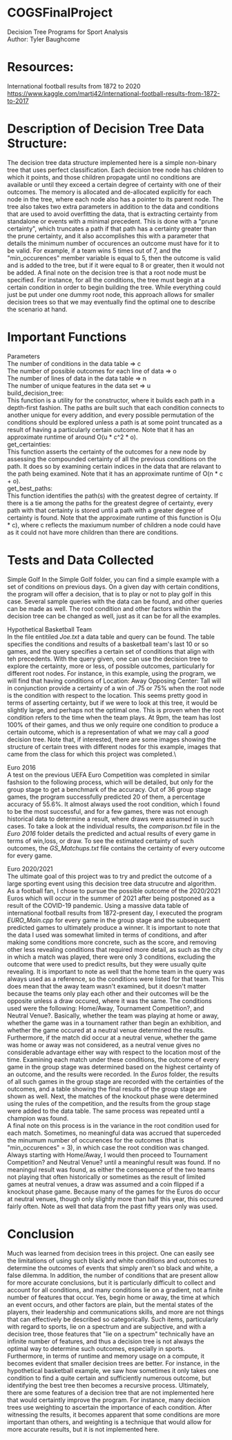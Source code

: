 # COGSFinalProject
Decision Tree Programs for Sport Analysis\
Author: Tyler Baughcome

# Resources: 
International football results from 1872 to 2020
https://www.kaggle.com/martj42/international-football-results-from-1872-to-2017

# Description of Decision Tree Data Structure:
  The decision tree data structure implemented here is a simple non-binary tree that uses perfect classification.
  Each decision tree node has children to which it points, and those children propagate until
  no conditions are available or until they exceed a certain degree of certainty with one of
  their outcomes. The memory is allocated and de-allocated explicitly for each node in the tree,
  where each node also has a pointer to its parent node. The tree also takes two extra parameters
  in addition to the data and conditions that are used to avoid overfitting the data, that is extracting
  certainty from standalone or events with a minimal precedent. This is done with a "prune certainty", which
  truncates a path if that path has a certainty greater than the prune certainty, and it also accomplishes
  this with a parameter that details the minimum number of occurences an outcome must have for it to be valid. 
  For example, if a team wins 5 times out of 7, and the "min_occurences" member variable is equal to 5, then the
  outcome is valid and is added to the tree, but if it were equal to 8 or greater, then it would not be added.
  A final note on the decision tree is that a root node must be specified. For instance, for all the conditions, the
  tree must begin at a certain condition in order to begin building the tree. While everything could just be put under 
  one dummy root node, this approach allows for smaller decision trees so that we may eventually find the optimal one to
  describe the scenario at hand.

# Important Functions
  Parameters\
   The number of conditions in the data table => c\
   The number of possible outcomes for each line of data => o\
   The number of lines of data in the data table => n\
   The number of unique features in the data set => u\
  build_decision_tree:\
    This function is a utility for the constructor, where it builds each path in a depth-first
    fashion. The paths are built such that each condition connects to another unique for every 
    addition, and every possible permutation of the conditions should be explored unless a path
    is at some point truncated as a result of having a particularly certain outcome.
    Note that it has an approximate runtime of around O(u * c^2 * o).\
  get_certainties:\
    This function asserts the certainty of the outcomes for a new node by assessing the compounded
    certainty of all the previous conditions on the path. It does so by examining certain indices in 
    the data that are relavant to the path being examined.
    Note that it has an approximate runtime of O(n * c + o).\
  get_best_paths:\
    This function identifies the path(s) with the greatest degree of certainty. If there is a tie
    among the paths for the greatest degree of certainty, every path with that certainty is stored
    until a path with a greater degree of certainty is found. 
    Note that the approximate runtime of this function is O(u * c), where c reflects the maxiumum
    number of children a node could have as it could not have more children than there are conditions.
# Tests and Data Collected

Simple Golf
  In the Simple Golf folder, you can find a simple example with a set of conditions on previous days.
  On a given day with certain conditions, the program will offer a decision, that is to play or not to
  play golf in this case. Several sample queries with the data can be found, and other queries can be made
  as well. The root condition and other factors within the decision tree can be changed as well, just as it can
  be for all the examples.

Hypothetical Basketball Team\
  In the file entitiled *Joe.txt* a data table and query can be found. The table specifies the conditions
  and results of a basketball team's last 10 or so games, and the query specifies a certain set of conditions
  that align with teh precedents. With the query given, one can use the decision tree to explore the certainty,
  more or less, of possible outcomes, particularly for different root nodes. 
  For instance, in this example, using the program, we will find that having conditions of
  Location: Away 
  Opposing Center: Tall
  will in conjunction provide a certainty of a win of .75 or 75% when the root node is the condition
  with respect to the location. This seems pretty good in terms of asserting certainty, but if we were
  to look at this tree, it would be slightly large, and perhaps not the optimal one.
  This is proven when the root condition refers to the time when the team plays. At 9pm, the team has lost 
  100% of their games, and thus we only require one condition to produce a certain outcome, which is a 
  representation of what we may call a *good* decision tree.
  Note that, if interested, there are some images showing the structure of certain trees with different nodes
  for this example, images that came from the class for which this project was completed.\

Euro 2016\
  A test on the previous UEFA Euro Competition was completed in similar fashsion to the following process, which will be
  detailed, but only for the group stage to get a benchmark of the accuracy. Out of 36 group stage games, the program   successfully predicted 20 of them, a percentage accuracy of 55.6%. It almost always used the root condition, which I found to be the most successful, and for a few games, there was not enough historical data to determine a result, where draws were assumed in such cases. To take a look at the individual results, the *comparison.txt* file in the *Euro 2016* folder details the predicted and actual results of every game in terms of win,loss, or draw. To see the estimated certainty of such outcomes, the *GS_Matchups.txt* file contains the certainty of every outcome for every game.

Euro 2020/2021\
  The ultimate goal of this project was to try and predict the outcome of a large sporting event using this decision
  tree data strucutre and algorithm. As a football fan, I chose to pursue the possible outcome of the 2020/2021 Euros
  which will occur in the summer of 2021 after being postponed as a result of the COVID-19 pandemic. Using a massive data
  table of international football results from 1872-present day, I executed the program *EURO_Main.cpp* for every game in the 
  group stage and the subsequent predicted games to ultimately produce a winner. It is important to note that the data I used was
  somewhat limited in terms of conditions, and after making some conditions more concrete, such as the score, and removing other less
  revealing conditions that required more detail, as such as the city in which a match was played, there were only 3 conditions, excluding
  the outcome that were used to predict results, but they were usually quite revealing. It is important to note as well that the home team
  in the query was always used as a reference, so the conditions were listed for that team. This does mean that the away team wasn't examined, but
  it doesn't matter because the teams only play each other and their outcomes will be the opposite unless a draw occured, where it was the same.
  The conditions used were the following: Home/Away, Tournament Competition?, and Neutral Venue?. Basically, whether the team was playing at home
  or away, whether the game was in a tournament rather than begin an exhibition, and whether the game occured at a neutral venue determined the results.
  Furthermore, if the match did occur at a neutral venue, whether the game was home or away was not considered, as a neutral venue gives no considerable
  advantage either way with respect to the location most of the time. Examining each match under these conditions, the outcome of every game in the group stage
  was determined based on the highest certainty of an outcome, and the results were recorded. In the *Euros* folder, the results of all such games
  in the group stage are recorded with the certainties of the outcomes, and a table showing the final results of the group stage are shown as well.
  Next, the matches of the knockout phase were determined using the rules of the competition, and the results from the group stage were added to 
  the data table. The same process was repeated until a champion was found.\
  A final note on this process is in the variance in the root condition used for each match. Sometimes, no meaningful data was accrued that superceded
  the minumum number of occurences for the outcomes (that is "min_occurences" = 3), in which case the root condition was changed. Always starting with
  Home/Away, I would then proceed to Tournament Competition? and Neutral Venue? until a meaningful result was found. If no meaningul result was found, as
  either the consequence of the two teams not playing that often historically or sometimes as the result of limited games at neutral venues, a draw was assumed
  and a coin flipped if a knockout phase game. Because many of the games for the Euros do occur at neutral venues, though only slightly more than half this year,
  this occured fairly often. Note as well that data from the past fifty years only was used.
# Conclusion
Much was learned from decision trees in this project. One can easily see the limitations of using such black and white conditions and outcomes 
to determine the outcomes of events that simply aren't so black and white, a false dilemma. In addition, the number of conditions that are present
allow for more accurate conclusions, but it is particularly difficult to collect and account for all conditions, and many conditions lie on a gradient, not
a finite number of features that occur. Yes, begin home or away, the time at which an event occurs, and other factors are plain, but the mental states 
of the players, their leadership and communications skills, and more are not things that can effectively be described so categorically. Such items, particularly
with regard to sports, lie on a spectrum and are subjective, and with a decision tree, those features that "lie on a spectrum" technically have an infinite 
number of features, and thus a decision tree is not always the optimal way to determine such outcomes, especially in sports.\
Furthermore, in terms of runtime and memory usage on a compute, it becomes evident that smaller decision trees are better. For instance, in the hypothetical
basketball example, we saw how sometimes it only takes one condition to find a quite certain and sufficiently numerous outcome, but identifying the best tree
then becomes a recursive process. 
Ultimately, there are some features of a decision tree that are not implemented here that would certaintly improve the program. For instance, many decision
trees use weighting to ascertain the importance of each condition. After witnessing the results, it becomes apparent that some conditions are more important
than others, and weighting is a technique that would allow for more accurate results, but it is not implemented here.
  

  
